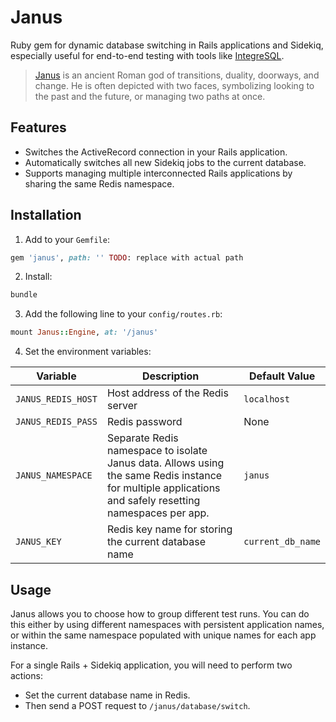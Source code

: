 # Janus

Ruby gem for dynamic database switching in Rails applications and Sidekiq,
especially useful for end-to-end testing with tools like [IntegreSQL](https://github.com/allaboutapps/integresql).

> [Janus](https://en.wikipedia.org/wiki/Janus) is an ancient Roman god of transitions, duality, doorways, and change. He is often depicted with two faces, symbolizing looking to the past and the future, or managing two paths at once.

## Features

- Switches the ActiveRecord connection in your Rails application.
- Automatically switches all new Sidekiq jobs to the current database.
- Supports managing multiple interconnected Rails applications by sharing the same Redis namespace.

## Installation

1. Add to your `Gemfile`:

```ruby
gem 'janus', path: '' TODO: replace with actual path
```

2. Install:

```sh
bundle
```

3. Add the following line to your `config/routes.rb`:

```ruby
mount Janus::Engine, at: '/janus'
```

4. Set the environment variables:

| Variable | Description | Default Value |
|----------|-------------|---------------|
| `JANUS_REDIS_HOST` | Host address of the Redis server | `localhost` |
| `JANUS_REDIS_PASS` | Redis password | None |
| `JANUS_NAMESPACE` | Separate Redis namespace to isolate Janus data. Allows using the same Redis instance for multiple applications and safely resetting namespaces per app. | `janus` |
| `JANUS_KEY` | Redis key name for storing the current database name | `current_db_name` |

## Usage

Janus allows you to choose how to group different test runs. You can do this either by using different namespaces with persistent application names, or within the same namespace populated with unique names for each app instance.

For a single Rails + Sidekiq application, you will need to perform two actions:
- Set the current database name in Redis.
- Then send a POST request to `/janus/database/switch`.



